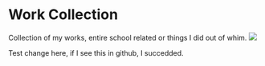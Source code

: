 # Work Collection
Collection of my works, entire school related or things I did out of whim. 
<img src="https://imgur.com/zFTNwZA.gif">

Test change here, if I see this in github, I succedded. 